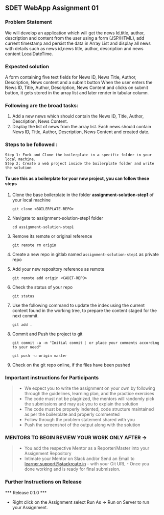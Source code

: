 ## SDET WebApp Assignment 01

### Problem Statement

We will develop an application which will get the news Id,title, author, description and content from the user using a form (JSP/HTML), add current timestamp and persist the data in Array List and display all news with details such as news id,news title, author, description and news content LocalDateTime.

### Expected solution
 A form containing five text fields for News ID, News Title, Author, Description, News content and a submit button
 When the user enters the News ID, Title, Author, Description, News Content and clicks on submit button, it gets stored in the array list and later render in tabular column.
 
### Following are the broad tasks:
1. Add a new news which should contain the News ID, Title, Author, Description, News Content.
2. Display the list of news from the array list. Each news should contain News ID, Title, Author, Description, News Content and created date. 


### Steps to be followed :

    Step 1: Fork and Clone the boilerplate in a specific folder in your local machine.
    Step 2: Create a web project inside the boilerplate folder and write the solution


#### To use this as a boilerplate for your new project, you can follow these steps

1. Clone the base boilerplate in the folder **assignment-solution-step1** of your local machine
     
    `git clone <BOILERPLATE-REPO>`

2. Navigate to assignment-solution-step1 folder

    `cd assignment-solution-step1`

3. Remove its remote or original reference

     `git remote rm origin`

4. Create a new repo in gitlab named `assignment-solution-step1` as private repo

5. Add your new repository reference as remote

     `git remote add origin <CADET-REPO>`

6. Check the status of your repo 
     
     `git status`

7. Use the following command to update the index using the current content found in the working tree, to prepare the content staged for the next commit.

     `git add .`
 
8. Commit and Push the project to git

     `git commit -a -m "Initial commit | or place your comments according to your need"`

     `git push -u origin master`

9. Check on the git repo online, if the files have been pushed

### Important instructions for Participants
> - We expect you to write the assignment on your own by following through the guidelines, learning plan, and the practice exercises
> - The code must not be plagirized, the mentors will randomly pick the submissions and may ask you to explain the solution
> - The code must be properly indented, code structure maintained as per the boilerplate and properly commented
> - Follow through the problem statement shared with you
> - Push the screenshot of the output along with the solution


### MENTORS TO BEGIN REVIEW YOUR WORK ONLY AFTER ->
> - You add the respective Mentor as a Reporter/Master into your Assignment Repository
> - Intimate your Mentor on Slack and/or Send an Email to learner.support@stackroute.in - with your Git URL - Once you done working and is ready for final submission.


### Further Instructions on Release

*** Release 0.1.0 ***

- Right click on the Assignment select Run As -> Run on Server to run your Assignment.
